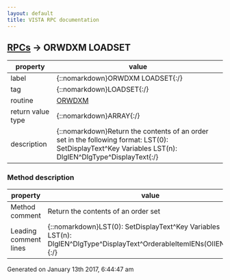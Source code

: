 ```yaml
---
layout: default
title: VISTA RPC documentation
---
```




## [RPCs](TableOfContent.md) &#8594; ORWDXM LOADSET 

 property | value 
--- | --- 
 label | {::nomarkdown}ORWDXM LOADSET{:/}
 tag | {::nomarkdown}LOADSET{:/}
 routine | [ORWDXM](http://code.osehra.org/dox/Routine_ORWDXM_source.html)
 return value type | {::nomarkdown}ARRAY{:/}
 description | {::nomarkdown}Return the contents of an order set in the following format:   LST(0): SetDisplayText^Key Variables   LST(n): DlgIEN^DlgType^DisplayText{:/}


### Method description

 property | value 
 --- | --- 
 Method comment | Return the contents of an order set
 Leading comment lines | {::nomarkdown}LST(0): SetDisplayText^Key Variables<br/>LST(n): DlgIEN^DlgType^DisplayText^OrderableItemIENs(OIIEN;OIIEN;..){:/}




 Generated on January 13th 2017, 6:44:47 am